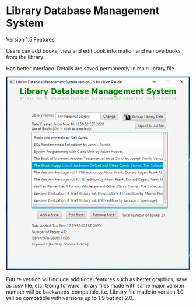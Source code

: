 # Library Database Management System
Version 1.5 Features

Users can add books, view and edit book information and remove books from the library.

Has better interface. Details are saved permanently in main.library file.

<img src="https://github.com/Vision-Paudel/LibraryDBMS/blob/main/LibraryDBMS_ver1.5.png" alt="Image could not be displayed">

Future version will include additional features such as better graphics, save as .csv file, etc. Going forward, library files made with same major version number will be backwards-compatible. i.e. Library file made in version 1.0 will be compatible with versions up to 1.9 but not 2.0.
